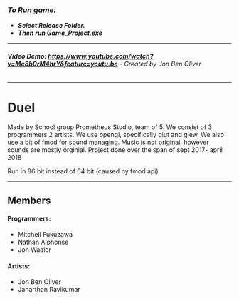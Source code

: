 ### ***To Run game:*** 
- ***Select Release Folder.***
- ***Then run  Game_Project.exe***
---

###### ***Video Demo: https://www.youtube.com/watch?v=Me8b0rM4hrY&feature=youtu.be*** - *Created by Jon Ben Oliver*

---
# Duel
Made by School group Prometheus Studio, team of 5. 
We consist of 3 programmers 2 artists.
We use opengl, specifically glut and glew.
We also use a bit of fmod for sound managing.
Music is not original, however sounds are mostly orginial.
Project done over the span of sept 2017- april 2018

Run in 86 bit instead of 64 bit (caused by fmod api)

---
## Members
 #### Programmers:
   - Mitchell Fukuzawa    
   - Nathan Alphonse
   - Jon Waaler
  #### Artists:
   - Jon Ben Oliver
   - Janarthan Ravikumar
